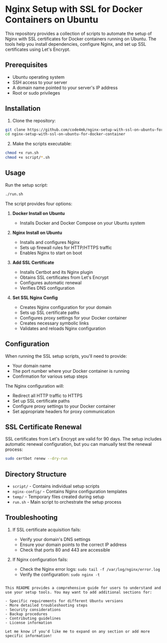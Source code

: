 # Nginx Setup with SSL for Docker Containers on Ubuntu

This repository provides a collection of scripts to automate the setup of Nginx with SSL certificates for Docker containers running on Ubuntu. The tools help you install dependencies, configure Nginx, and set up SSL certificates using Let's Encrypt.

## Prerequisites

- Ubuntu operating system
- SSH access to your server
- A domain name pointed to your server's IP address
- Root or sudo privileges

## Installation

1. Clone the repository:
```bash
git clone https://github.com/code4mk/nginx-setup-with-ssl-on-ubuntu-for-docker-container
cd nginx-setup-with-ssl-on-ubuntu-for-docker-container
```

2. Make the scripts executable:
```bash
chmod +x run.sh
chmod +x script/*.sh
```

## Usage

Run the setup script:
```bash
./run.sh
```

The script provides four options:

1. **Docker Install on Ubuntu**
   - Installs Docker and Docker Compose on your Ubuntu system

2. **Nginx Install on Ubuntu**
   - Installs and configures Nginx
   - Sets up firewall rules for HTTP/HTTPS traffic
   - Enables Nginx to start on boot

3. **Add SSL Certificate**
   - Installs Certbot and its Nginx plugin
   - Obtains SSL certificates from Let's Encrypt
   - Configures automatic renewal
   - Verifies DNS configuration

4. **Set SSL Nginx Config**
   - Creates Nginx configuration for your domain
   - Sets up SSL certificate paths
   - Configures proxy settings for your Docker container
   - Creates necessary symbolic links
   - Validates and reloads Nginx configuration

## Configuration

When running the SSL setup scripts, you'll need to provide:

- Your domain name
- The port number where your Docker container is running
- Confirmation for various setup steps

The Nginx configuration will:
- Redirect all HTTP traffic to HTTPS
- Set up SSL certificate paths
- Configure proxy settings to your Docker container
- Set appropriate headers for proxy communication

## SSL Certificate Renewal

SSL certificates from Let's Encrypt are valid for 90 days. The setup includes automatic renewal configuration, but you can manually test the renewal process:

```bash
sudo certbot renew --dry-run
```

## Directory Structure

- `script/` - Contains individual setup scripts
- `nginx-config/` - Contains Nginx configuration templates
- `temp/` - Temporary files created during setup
- `run.sh` - Main script to orchestrate the setup process

## Troubleshooting

1. If SSL certificate acquisition fails:
   - Verify your domain's DNS settings
   - Ensure your domain points to the correct IP address
   - Check that ports 80 and 443 are accessible

2. If Nginx configuration fails:
   - Check the Nginx error logs: `sudo tail -f /var/log/nginx/error.log`
   - Verify the configuration: `sudo nginx -t`
```

This README provides a comprehensive guide for users to understand and use your setup tools. You may want to add additional sections for:

- Specific requirements for different Ubuntu versions
- More detailed troubleshooting steps
- Security considerations
- Backup procedures
- Contributing guidelines
- License information

Let me know if you'd like me to expand on any section or add more specific information!